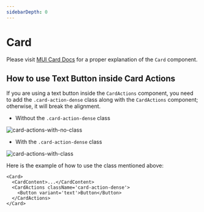 ```yaml
---
sidebarDepth: 0
---
```


# Card

Please visit [MUI Card Docs](https://mui.com/components/cards/) for a proper explanation of the `Card` component.

## How to use Text Button inside Card Actions

If you are using a text button inside the `CardActions` component, you need to add the `.card-action-dense` class along with the `CardActions` component; otherwise, it will break the alignment.

- Without the `.card-action-dense` class

<img alt='card-actions-with-no-class' class='medium-zoom' :src="$withBase('/images/components/card-actions-with-no-class.png')" />

- With the `.card-action-dense` class

<img alt='card-actions-with-class' class='medium-zoom' :src="$withBase('/images/components/card-actions-with-class.png')" />

Here is the example of how to use the class mentioned above:

```tsx{3}
<Card>
  <CardContent>...</CardContent>
  <CardActions className='card-action-dense'>
    <Button variant='text'>Button</Button>
  </CardActions>
</Card>
```
